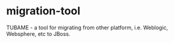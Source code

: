 migration-tool
==============

TUBAME - a tool for migrating from other platform, i.e. Weblogic, Websphere, etc to JBoss.  
